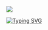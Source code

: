 <img src="https://capsule-render.vercel.app/api?type=Waving&color=0:F5002A,100:F600E0&Feight=400&section=header&text=%20&fontColor=4A4957&animation=blinking&fontSize=90" />

[![Typing SVG](https://readme-typing-svg.herokuapp.com/?color=FF7AD3&size=35&center=true&vCenter=true&width=1000&lines=HELLO,+My+name+is+Larissa;Im+a+Computer+Science+student;Be+Welcome!+:%29)](https://git.io/typing-svg)
